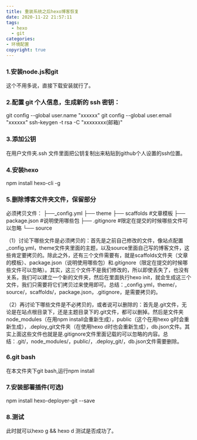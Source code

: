 ```yaml
---
title: 重装系统之后hexo博客恢复
date: 2020-11-22 21:57:11
tags:
  - hexo
  - git
categories: 
- 环境配置
copyright: true
---
```


### 1.安装node.js和git

这个不用多说，直接下载安装就行了。

### 2.配置 git 个人信息，生成新的 ssh 密钥：

git config --global user.name "xxxxxx"
 git config --global user.email "xxxxxx"
 ssh-keygen -t rsa -C "xxxxxxxx(邮箱)"

### 3.添加公钥

在用户文件夹.ssh 文件里面把公钥复制出来粘贴到github个人设置的ssh位置。

### 4.安装hexo

 npm install hexo-cli -g

### 5.删除博客文件夹文件，保留部分

必须拷贝文件：
 ├──_config.yml
 ├── theme
 ├── scaffolds #文章模板
 ├── package.json #说明使用哪些包
 ├── .gitignore #限定在提交的时候哪些文件可以忽略
 └── source

（1）讨论下哪些文件是必须拷贝的：首先是之前自己修改的文件，像站点配置_config.yml，theme文件夹里面的主题，以及source里面自己写的博客文件，这些肯定要拷贝的。除此之外，还有三个文件需要有，就是scaffolds文件夹（文章的模板）、package.json（说明使用哪些包）和.gitignore（限定在提交的时候哪些文件可以忽略）。其实，这三个文件不是我们修改的，所以即使丢失了，也没有关系，我们可以建立一个新的文件夹，然后在里面执行hexo init，就会生成这三个文件，我们只需要将它们拷贝过来使用即可。总结：_config.yml，theme/，source/，scaffolds/，package.json，.gitignore，是需要拷贝的。

（2）再讨论下哪些文件是不必拷贝的，或者说可以删除的：首先是.git文件，无论是在站点根目录下，还是主题目录下的.git文件，都可以删掉。然后是文件夹node_modules（在用npm install会重新生成），public（这个在用hexo g时会重新生成），.deploy_git文件夹（在使用hexo d时也会重新生成），db.json文件。其实上面这些文件也就是是.gitignore文件里面记载的可以忽略的内容。总结：.git/，node_modules/，public/，.deploy_git/，db.json文件需要删除。

### 6.git bash

在本文件夹下git bash,运行npm install

### 7.安装部署插件(可选)

npm install hexo-deployer-git --save

### 8.测试

此时就可以hexo g && hexo d 测试是否成功了。

 

 

 

 

 